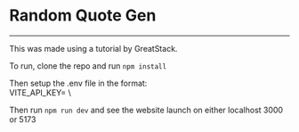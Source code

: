 # Random Quote Gen
___
This was made using a tutorial by GreatStack.

To run, clone the repo and run `npm install`

Then setup the .env file in the format: \
VITE_API_KEY= \

Then run `npm run dev` and see the website launch on either localhost 3000 or 5173

